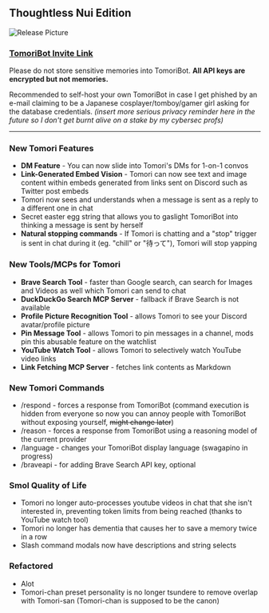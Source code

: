 ## Thoughtless Nui Edition
![Release Picture](https://github.com/{REPO_OWNER}/{REPO_NAME}/raw/main/.github/release/v0.7.0/tomonui.png)
###  [TomoriBot Invite Link](https://discord.com/oauth2/authorize?client_id=841644102059556915)
Please do not store sensitive memories into TomoriBot. **All API keys are encrypted but not memories.** 

Recommended to self-host your own TomoriBot in case I get phished by an e-mail claiming to be a Japanese cosplayer/tomboy/gamer girl asking for the database credentials.
*(insert more serious privacy reminder here in the future so I don't get burnt alive on a stake by my cybersec profs)*

---
### New Tomori Features
- **DM Feature** - You can now slide into Tomori's DMs for 1-on-1 convos
- **Link-Generated Embed Vision** - Tomori can now see text and image content within embeds generated from links sent on Discord such as Twitter post embeds
- Tomori now sees and understands when a message is sent as a reply to a different one in chat
- Secret easter egg string that allows you to gaslight TomoriBot into thinking a message is sent by herself
- **Natural stopping commands** - If Tomori is chatting and a "stop" trigger is sent in chat during it (eg. "chill" or "待って"), Tomori will stop yapping
### New Tools/MCPs for Tomori
- **Brave Search Tool** - faster than Google search, can search for Images and Videos as well which Tomori can send to chat
- **DuckDuckGo Search MCP Server** - fallback if Brave Search is not available
- **Profile Picture Recognition Tool** - allows Tomori to see your Discord avatar/profile picture
- **Pin Message Tool** - allows Tomori to pin messages in a channel, mods pin this abusable feature on the watchlist
- **YouTube Watch Tool** - allows Tomori to selectively watch YouTube video links
- **Link Fetching MCP Server** - fetches link contents as Markdown
### New Tomori Commands
- /respond - forces a response from TomoriBot (command execution is hidden from everyone so now you can annoy people with TomoriBot without exposing yourself, ~~might change later~~)
- /reason - forces a response from TomoriBot using a reasoning model of the current provider
- /language - changes your TomoriBot display language (swagapino in progress)
- /braveapi - for adding Brave Search API key, optional
### Smol Quality of Life
- Tomori no longer auto-processes youtube videos in chat that she isn't interested in, preventing token limits from being reached (thanks to YouTube watch tool)
- Tomori no longer has dementia that causes her to save a memory twice in a row
- Slash command modals now have descriptions and string selects
### Refactored
- Alot
- Tomori-chan preset personality is no longer tsundere to remove overlap with Tomori-san (Tomori-chan is supposed to be the canon)